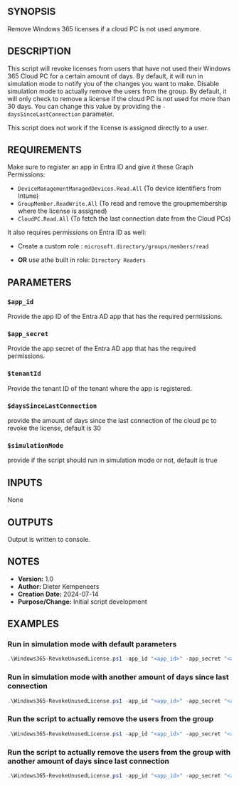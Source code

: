 ## SYNOPSIS
Remove Windows 365 licenses if a cloud PC is not used anymore.

## DESCRIPTION
This script will revoke licenses from users that have not used their Windows 365 Cloud PC for a certain amount of days. By default, it will run in simulation mode to notify you of the changes you want to make. Disable simulation mode to actually remove the users from the group. By default, it will only check to remove a license if the cloud PC is not used for more than 30 days. You can change this value by providing the `-daysSinceLastConnection` parameter. 

This script does not work if the license is assigned directly to a user.

## REQUIREMENTS
Make sure to register an app in Entra ID and give it these Graph Permissions:
- `DeviceManagementManagedDevices.Read.All` (To device identifiers from Intune)
- `GroupMember.ReadWrite.All` (To read and remove the groupmembership where the license is assigned)
- `CloudPC.Read.All` (To fetch the last connection date from the Cloud PCs)

It also requires permissions on Entra ID as well:
- Create a custom role : `microsoft.directory/groups/members/read`

- **OR** use athe built in role: `Directory Readers`

## PARAMETERS

### `$app_id`
Provide the app ID of the Entra AD app that has the required permissions.

### `$app_secret`
Provide the app secret of the Entra AD app that has the required permissions.

### `$tenantId`
Provide the tenant ID of the tenant where the app is registered.

### `$daysSinceLastConnection`
provide the amount of days since the last connection of the cloud pc to revoke the license, default is 30

### `$simulationMode`
provide if the script should run in simulation mode or not, default is true

## INPUTS
None

## OUTPUTS
Output is written to console.

## NOTES
- **Version:** 1.0
- **Author:** Dieter Kempeneers
- **Creation Date:** 2024-07-14
- **Purpose/Change:** Initial script development

## EXAMPLES

### Run in simulation mode with default parameters
```powershell
.\Windows365-RevokeUnusedLicense.ps1 -app_id "<app_id>" -app_secret "<app_secret>" -tenantId "<tenantId>"
```

### Run in simulation mode with another amount of days since last connection
```powershell
.\Windows365-RevokeUnusedLicense.ps1 -app_id "<app_id>" -app_secret "<app_secret>" -tenantId "<tenantId>" -daysSinceLastConnection 60
```
### Run the script to actually remove the users from the group
```powershell
.\Windows365-RevokeUnusedLicense.ps1 -app_id "<app_id>" -app_secret "<app_secret>" -tenantId "<tenantId>" -simulationMode $false
```
### Run the script to actually remove the users from the group with another amount of days since last connection
```powershell
.\Windows365-RevokeUnusedLicense.ps1 -app_id "<app_id>" -app_secret "<app_secret>" -tenantId "<tenantId>" -simulationMode $false -daysSinceLastConnection 60
```


